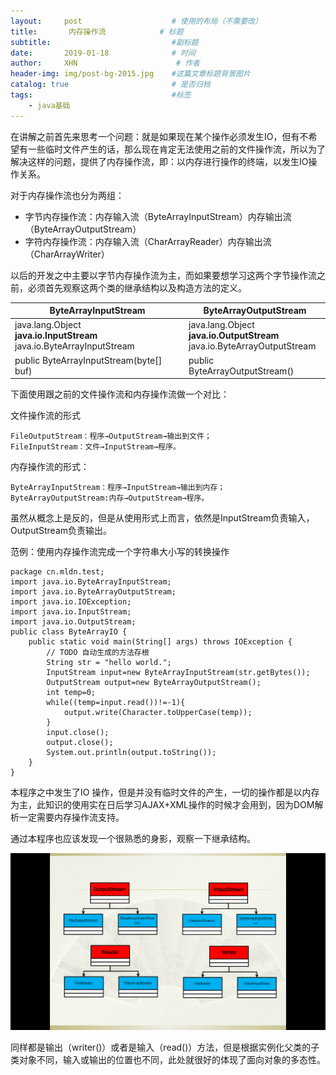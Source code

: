 ```yaml
---
layout:     post                    # 使用的布局（不需要改）
title:       内存操作流            # 标题 
subtitle:         					#副标题   
date:       2019-01-18              # 时间
author:     XHN                      # 作者
header-img: img/post-bg-2015.jpg    #这篇文章标题背景图片
catalog: true                       # 是否归档
tags:                               #标签
    - java基础
---
```


在讲解之前首先来思考一个问题：就是如果现在某个操作必须发生IO，但有不希望有一些临时文件产生的话，那么现在肯定无法使用之前的文件操作流，所以为了解决这样的问题，提供了内存操作流，即：以内存进行操作的终端，以发生IO操作关系。

对于内存操作流也分为两组：

- 字节内存操作流：内存输入流（ByteArrayInputStream）内存输出流（ByteArrayOutputStream）
- 字符内存操作流：内存输入流（CharArrayReader）内存输出流（CharArrayWriter）

以后的开发之中主要以字节内存操作流为主，而如果要想学习这两个字节操作流之前，必须首先观察这两个类的继承结构以及构造方法的定义。

| **ByteArrayInputStream** | **ByteArrayOutputStream** |
| --- | --- |
| java.lang.Object <br>**java.io.InputStream** <br>java.io.ByteArrayInputStream | java.lang.Object<br> **java.io.OutputStream**<br> java.io.ByteArrayOutputStream |
| public ByteArrayInputStream(byte[] buf) | public ByteArrayOutputStream() |


下面使用跟之前的文件操作流和内存操作流做一个对比：

  文件操作流的形式

    FileOutputStream：程序→OutputStream→输出到文件；
    FileInputStream：文件→InputStream→程序。

  内存操作流的形式：

    ByteArrayInputStream：程序→InputStream→输出到内存；
    ByteArrayOutputStream:内存→OutputStream→程序。

虽然从概念上是反的，但是从使用形式上而言，依然是InputStream负责输入，OutputStream负责输出。

范例：使用内存操作流完成一个字符串大小写的转换操作

	package cn.mldn.test;
	import java.io.ByteArrayInputStream;
	import java.io.ByteArrayOutputStream;
	import java.io.IOException;
	import java.io.InputStream;
	import java.io.OutputStream;
	public class ByteArrayIO {
		public static void main(String[] args) throws IOException {
			// TODO 自动生成的方法存根
			String str = "hello world.";
			InputStream input=new ByteArrayInputStream(str.getBytes());
			OutputStream output=new ByteArrayOutputStream();
			int temp=0;
			while((temp=input.read())!=-1){
				output.write(Character.toUpperCase(temp));
			}
			input.close();
			output.close();
			System.out.println(output.toString());
		}
	}

本程序之中发生了IO 操作，但是并没有临时文件的产生，一切的操作都是以内存为主，此知识的使用实在日后学习AJAX+XML操作的时候才会用到，因为DOM解析一定需要内存操作流支持。

通过本程序也应该发现一个很熟悉的身影，观察一下继承结构。

![](https://github.com/15723193195/img/raw/master/java/java_IO_3.png)


同样都是输出（writer()）或者是输入（read()）方法，但是根据实例化父类的子类对象不同，输入或输出的位置也不同，此处就很好的体现了面向对象的多态性。

